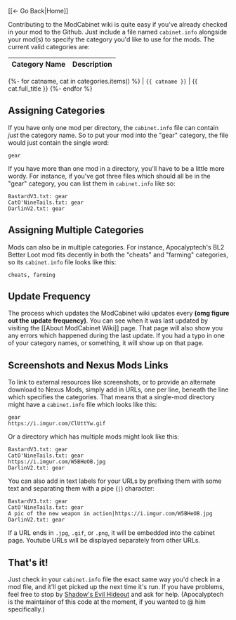 [[← Go Back|Home]]

Contributing to the ModCabinet wiki is quite easy if you've already checked
in your mod to the Github.  Just include a file named `cabinet.info` alongside
your mod(s) to specify the category you'd like to use for the mods.  The
current valid categories are:

| Category Name | Description |
| --- | --- |
{%- for catname, cat in categories.items() %}
| `{{ catname }}` | {{ cat.full_title }}
{%- endfor %}

## Assigning Categories

If you have only one mod per directory, the `cabinet.info` file can contain
*just* the category name.  So to put your mod into the "gear" category,
the file would just contain the single word:

    gear

If you have more than one mod in a directory, you'll have to be a little
more wordy.  For instance, if you've got three files which should all be
in the "gear" category, you can list them in `cabinet.info` like so:

    BastardV3.txt: gear
    CatO'NineTails.txt: gear
    DarlinV2.txt: gear

## Assigning Multiple Categories

Mods can also be in multiple categories.  For instance, Apocalyptech's BL2
Better Loot mod fits decently in both the "cheats" and "farming" categories,
so its `cabinet.info` file looks like this:

    cheats, farming

## Update Frequency

The process which updates the ModCabinet wiki updates every **(omg figure out
the update frequency)**.  You can see when it was last updated by visiting
the [[About ModCabinet Wiki]] page.  That page will also show you any errors
which happened during the last update.  If you had a typo in one of your
category names, or something, it will show up on that page.

## Screenshots and Nexus Mods Links

To link to external resources like screenshots, or to provide an alternate
download to Nexus Mods, simply add in URLs, one per line, beneath the line which
specifies the categories.  That means that a single-mod directory might have
a `cabinet.info` file which looks like this:

    gear
    https://i.imgur.com/ClUttYw.gif

Or a directory which has multiple mods might look like this:

    BastardV3.txt: gear
    CatO'NineTails.txt: gear
    https://i.imgur.com/W5BHeOB.jpg
    DarlinV2.txt: gear

You can also add in text labels for your URLs by prefixing them with some text
and separating them with a pipe (`|`) character:

    BastardV3.txt: gear
    CatO'NineTails.txt: gear
    A pic of the new weapon in action|https://i.imgur.com/W5BHeOB.jpg
    DarlinV2.txt: gear

If a URL ends in `.jpg`, `.gif`, or `.png`, it will be embedded into the
cabinet page.  Youtube URLs will be displayed separately from other URLs.

## That's it!

Just check in your `cabinet.info` file the exact same way you'd check in a mod
file, and it'll get picked up the next time it's run.  If you have problems,
feel free to stop by [Shadow's Evil Hideout](http://borderlandsmodding.com/community/)
and ask for help.  (Apocalyptech is the maintainer of this code at the moment,
if you wanted to @ him specifically.)
